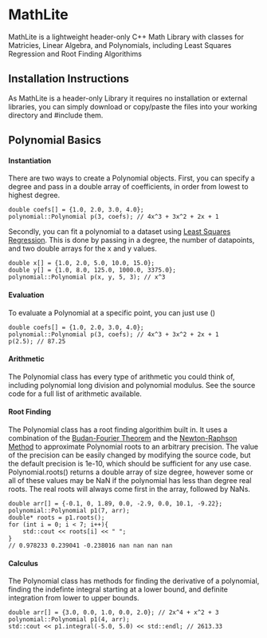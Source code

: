 # MathLite
MathLite is a lightweight header-only C++ Math Library with classes for Matricies, Linear Algebra, and Polynomials, including Least Squares Regression and Root Finding Algorithims

## Installation Instructions
As MathLite is a header-only Library it requires no installation or external libraries, you can simply download or copy/paste the files into your working directory and #include them. 

## Polynomial Basics
#### Instantiation
There are two ways to create a Polynomial objects. First, you can specify a degree and pass in a double array of coefficients, in order from lowest to highest degree.
```
double coefs[] = {1.0, 2.0, 3.0, 4.0};
polynomial::Polynomial p(3, coefs); // 4x^3 + 3x^2 + 2x + 1
```
Secondly, you can fit a polynomial to a dataset using [Least Squares Regression](https://mathworld.wolfram.com/LeastSquaresFittingPolynomial.html). This is done by passing in a degree, the number of datapoints, and two double arrays for the x and y values.
```
double x[] = {1.0, 2.0, 5.0, 10.0, 15.0};
double y[] = {1.0, 8.0, 125.0, 1000.0, 3375.0};
polynomial::Polynomial p(x, y, 5, 3); // x^3
```
#### Evaluation
To evaluate a Polynomial at a specific point, you can just use ()
```
double coefs[] = {1.0, 2.0, 3.0, 4.0};
polynomial::Polynomial p(3, coefs); // 4x^3 + 3x^2 + 2x + 1
p(2.5); // 87.25
```
#### Arithmetic
The Polynomial class has every type of arithmetic you could think of, including polynomial long division and polynomial modulus. See the source code for a full list of arithmetic available. 
#### Root Finding
The Polynomial class has a root finding algorithim built in. It uses a combination of the [Budan-Fourier Theorem](https://www.tandfonline.com/doi/pdf/10.1080/00029890.1943.11991462?needAccess=true) and the [Newton-Raphson Method](https://web.mit.edu/10.001/Web/Course_Notes/NLAE/node6.html) to approximate Polynomial roots to an arbitrary precision. The value of the precision can be easily changed by modifying the source code, but the default precision is 1e-10, which should be sufficient for any use case. Polynomial.roots() returns a double array of size degree, however some or all of these values may be NaN if the polynomial has less than degree real roots. The real roots will always come first in the array, followed by NaNs.
```
double arr[] = {-0.1, 0, 1.89, 0.0, -2.9, 0.0, 10.1, -9.22};
polynomial::Polynomial p1(7, arr);
double* roots = p1.roots();
for (int i = 0; i < 7; i++){
    std::cout << roots[i] << " ";
}
// 0.978233 0.239041 -0.238016 nan nan nan nan
```
#### Calculus
The Polynomial class has methods for finding the derivative of a polynomial, finding the indefinte integral starting at a lower bound, and definite integration from lower to upper bounds.
```
double arr[] = {3.0, 0.0, 1.0, 0.0, 2.0}; // 2x^4 + x^2 + 3
polynomial::Polynomial p1(4, arr);
std::cout << p1.integral(-5.0, 5.0) << std::endl; // 2613.33
```
